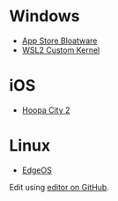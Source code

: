 # Windows
* [App Store Bloatware](removing_windows_store_bloatware.html)
* [WSL2 Custom Kernel](wsl-kernel.html)

# iOS
* [Hoopa City 2](hoopacity2.html)

# Linux
* [EdgeOS](EdgeOS.html)

Edit using [editor on GitHub](https://github.com/megascope/notes/edit/gh-pages/index.md).
